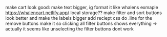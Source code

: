 make cart look good: make text bigger, ig format it like whalens exmaple https://whalencart.netlify.app/
local storage??
make filter and sort buttons look better and make the labels bigger
add reciept css
do .line for the remove buttons
make it so clicking all filter buttons shows everything -> actually it seems like unselecting the filter buttons dont work